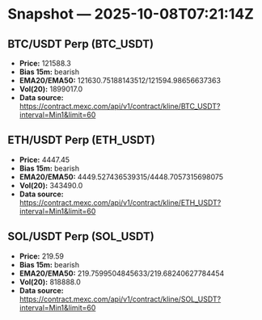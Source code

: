 # Snapshot — 2025-10-08T07:21:14Z

## BTC/USDT Perp (BTC_USDT)
- **Price:** 121588.3
- **Bias 15m:** bearish
- **EMA20/EMA50:** 121630.75188143512/121594.98656637363
- **Vol(20):** 1899017.0
- **Data source:** https://contract.mexc.com/api/v1/contract/kline/BTC_USDT?interval=Min1&limit=60

## ETH/USDT Perp (ETH_USDT)
- **Price:** 4447.45
- **Bias 15m:** bearish
- **EMA20/EMA50:** 4449.527436539315/4448.7057315698075
- **Vol(20):** 343490.0
- **Data source:** https://contract.mexc.com/api/v1/contract/kline/ETH_USDT?interval=Min1&limit=60

## SOL/USDT Perp (SOL_USDT)
- **Price:** 219.59
- **Bias 15m:** bearish
- **EMA20/EMA50:** 219.7599504845633/219.68240627784454
- **Vol(20):** 818888.0
- **Data source:** https://contract.mexc.com/api/v1/contract/kline/SOL_USDT?interval=Min1&limit=60
